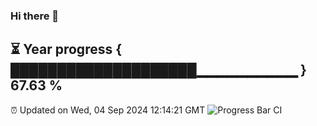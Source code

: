 ### Hi there 👋
⏳ Year progress { ████████████████████▁▁▁▁▁▁▁▁▁▁ } 67.63 %
---
⏰ Updated on Wed, 04 Sep 2024 12:14:21 GMT
![Progress Bar CI](https://github.com/Moyi321/Moyi321/workflows/Progress%20Bar%20CI/badge.svg)
